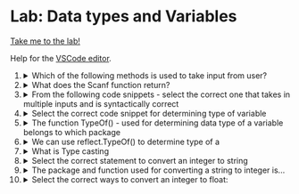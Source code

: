 # Lab: Data types and Variables

[Take me to the lab!](https://kodekloud.com/topic/lab-data-types-and-variables/)

Help for the [VSCode editor](https://github.com/kodekloudhub/community-faq/blob/main/docs/vscode-tips.md).

1.  <details>
    <summary>Which of the following methods is used to take input from user?</summary>

    Note that these answers may be in a different order each time you load the lab.

    1. `fmt.Scanf`
    1. `fmt.Printf`
    1. `fmt.Scan`
    1. `fmt.Println`

    <details>
    <summary>Reveal</summary>

    > 1

    Any `Print` function outputs to the console, rather than inputs anything.

    Actually both `Scan` and `Scanf` can read user input, but the latter is more versatile.

    </details>
    </details>

1.  <details>
    <summary>What does the Scanf function return?</summary>

    1. It returns the number of arguments that the function writes to
    1. It returns a boolean variable denoting if the function was successful or not
    1. It returns the error thrown during the execution of the program
    1. It does not return anything.

    <details>
    <summary>Reveal</summary>

    > 1, 3 (A, C)

    `Scanf` is an example of a function that returns more than one value. Many functions in Go return a value and an error. If the error is `nil` then the other return value is the actual value you want and is valid.

    The wording of answer 3 is a little misleading. It is actually the error thrown during execution of `Scanf` itself, if an error occurred. A likely error is if you expected to scan a number and text was entered.

    </details>
    </details>

1.  <details>
    <summary>From the following code snippets - select the correct one that takes in multiple inputs and is syntactically correct</summary>

    1.
        ```go
        var name string
        var b bool

        fmt.Scanf("%s", &name)
        fmt.Scanf("%t", &b)
        ```


    1.
        ```go
        var name string
        var b bool

        fmt.Scanf("%t", name)
        fmt.Scanf("t", b)
        ```

    1.
        ```go
        var name string
        var b bool

        fmt.Scanf("%s %t", &name, &b)
        ```

    1.
        ```go
        var name string
        var b bool

        fmt.Scanf("%d %t", name, b)
        ```

    <details>
    <summary>Reveal</summary>

    > 1, 3 (A, C)

    The format specifier for string is `%s` and for bool is `%t`. Thus B and D are incorrect due to incorrect (`%d`) or invalid (`t`) format specifiers.

    We must always pass the address of a variable we want `Scanf` to write to, i.e use `&` prefix. This also rules out B and D.

    A is correct because it scans a string (`%s`) to a string var (`&name`), then in the second statement does the same with a boolean var.

    C is correct as it scans a string and a boolean separated by a space into corresponding string and boolean variables.

    </details>
    </details>

1.  <details>
    <summary>Select the correct code snippet for determining type of variable</summary>

    1.  ```go
        var grades int = 42
        fmt.Printf("variable grades = %v is of type %v \n", grades, grades)
        ```

    1.  ```go
        var grades int = 42
        fmt.Printf("variable grades = %v is of type %t \n", grades, grades)
        ```

    1.  ```go
        var grades int = 42
        fmt.Printf("variable grades = %v is of type %T \n", grades, grades)
        ```

    1.  ```go
        var grades int = 42
        fmt.Printf("variable grades = %v is of type %v \n", grades, type(grades))
        ```

     <details>
    <summary>Reveal</summary>

    > 3 (C)

    Know that `%T` is the correct format specifier for printing the type of a varaible.

    `type()` is not a valid built-in function.

    `%v` prints the "default" format of the variable associated with it, so for an integer it's the same as `%d`.

    </details>
    </details>

1.  <details>
    <summary>The function TypeOf() - used for determining data type of a variable belongs to which package</summary>

    <details>
    <summary>Reveal</summary>

    > `reflect`

    Determining runtime type of a variable is a reflection operation.

    </details>
    </details>

1.  <details>
    <summary>We can use reflect.TypeOf() to determine type of a</summary>

    Note that these answers may be in a different order each time you load the lab.

    * A variable
    * A literal
    * A constant
    * All of the above

    <details>
    <summary>Reveal</summary>

    > All of the above

    </details>
    </details>

1.  <details>
    <summary>What is Type casting</summary>

    Note that these answers may be in a different order each time you load the lab.

    * The process of intialising a variable of a certain data type with a value
    * The process of declaring a variable with a datatype
    * The process of converting any datatype to string
    * The process of converting one datatype to another

    <details>
    <summary>Reveal</summary>

    > The process of converting one datatype to another

    Note that you cannot cast dissimilar types. You can't directly cast a number to a string or vice-versa (though there are library functions that perform this conversion). You can cast a numeric type to a different numeric type (e.g. int to float)

    </details>
    </details>

1.  <details>
    <summary>Select the correct statement to convert an integer to string</summary>

    1.  ```go
        var i int = 70
        str := strconv.Atoi(i)
        fmt.Println(str)
        ```

    1.  ```go
        var i int = 70
        str := fmt.Atoi(i)
        fmt.Println(str)
        ```

    1.  ```go
        var i int = 70
        str := strconv.Itoa(i)
        fmt.Println(str)
        ```

    1.  ```go
        var i int = 70
        str := fmt.Itoa(i)
        fmt.Println(str)
        ```

    <details>
    <summary>Reveal</summary>

    > C

    Know that string conversion functions are found in `strconv` package.

    Know that `Itoa` is so-named as it means "Integer to ASCII"

    </details>
    </details>

1.  <details>
    <summary>The package and function used for converting a string to integer is...</summary>

    * `fmt.toInteger()`
    * `strconv.Itoa()`
    * `fmt.Itoa()`
    * `strconv.Atoi()`

    <details>
    <summary>Reveal</summary>

    > `strconv.Atoi()`

    Following on from the previous question, we know that string conversions are found in `strconv` package. It logically follows that the name of the function is the opposite of what was the answer to the previous question.

    </details>
    </details>

1.  <details>
    <summary>Select the correct ways to convert an integer to float:</summary>

    1.  ```go
        var i int = 88
        f := float32(i)
        ```

    1.  ```go
        var i int = 88
        f := float64(i)
        ```

    1.  ```go
        var i int = 88
        f := float(i)
        ```

    1.  ```go
        var i int = 88
        f := float34(i)
        ```

    <details>
    <summary>Reveal</summary>

    > A, B

    Remember, there are two float types: `float32` and `float64`

    </details>
    </details>

